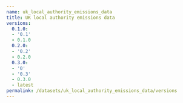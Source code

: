 ```yaml
---
name: uk_local_authority_emissions_data
title: UK local authority emissions data
versions:
  0.1.0:
  - '0.1'
  - 0.1.0
  0.2.0:
  - '0.2'
  - 0.2.0
  0.3.0:
  - '0'
  - '0.3'
  - 0.3.0
  - latest
permalink: /datasets/uk_local_authority_emissions_data/versions
---
```

